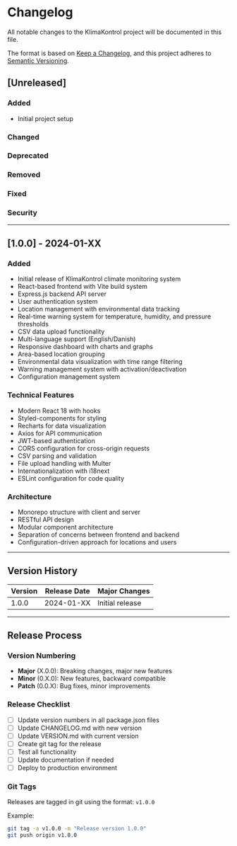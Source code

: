 # Changelog

All notable changes to the KlimaKontrol project will be documented in this file.

The format is based on [Keep a Changelog](https://keepachangelog.com/en/1.0.0/),
and this project adheres to [Semantic Versioning](https://semver.org/spec/v2.0.0.html).

## [Unreleased]

### Added
- Initial project setup

### Changed

### Deprecated

### Removed

### Fixed

### Security

---

## [1.0.0] - 2024-01-XX

### Added
- Initial release of KlimaKontrol climate monitoring system
- React-based frontend with Vite build system
- Express.js backend API server
- User authentication system
- Location management with environmental data tracking
- Real-time warning system for temperature, humidity, and pressure thresholds
- CSV data upload functionality
- Multi-language support (English/Danish)
- Responsive dashboard with charts and graphs
- Area-based location grouping
- Environmental data visualization with time range filtering
- Warning management system with activation/deactivation
- Configuration management system

### Technical Features
- Modern React 18 with hooks
- Styled-components for styling
- Recharts for data visualization
- Axios for API communication
- JWT-based authentication
- CORS configuration for cross-origin requests
- CSV parsing and validation
- File upload handling with Multer
- Internationalization with i18next
- ESLint configuration for code quality

### Architecture
- Monorepo structure with client and server
- RESTful API design
- Modular component architecture
- Separation of concerns between frontend and backend
- Configuration-driven approach for locations and users

---

## Version History

| Version | Release Date | Major Changes |
|---------|--------------|---------------|
| 1.0.0   | 2024-01-XX   | Initial release |

---

## Release Process

### Version Numbering
- **Major** (X.0.0): Breaking changes, major new features
- **Minor** (0.X.0): New features, backward compatible
- **Patch** (0.0.X): Bug fixes, minor improvements

### Release Checklist
- [ ] Update version numbers in all package.json files
- [ ] Update CHANGELOG.md with new version
- [ ] Update VERSION.md with current version
- [ ] Create git tag for the release
- [ ] Test all functionality
- [ ] Update documentation if needed
- [ ] Deploy to production environment

### Git Tags
Releases are tagged in git using the format: `v1.0.0`

Example:
```bash
git tag -a v1.0.0 -m "Release version 1.0.0"
git push origin v1.0.0
``` 